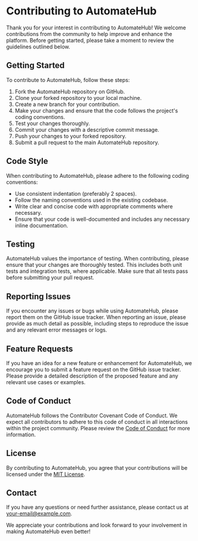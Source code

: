 # Contributing to AutomateHub

Thank you for your interest in contributing to AutomateHub! We welcome contributions from the community to help improve and enhance the platform. Before getting started, please take a moment to review the guidelines outlined below.

## Getting Started

To contribute to AutomateHub, follow these steps:

1. Fork the AutomateHub repository on GitHub.
2. Clone your forked repository to your local machine.
3. Create a new branch for your contribution.
4. Make your changes and ensure that the code follows the project's coding conventions.
5. Test your changes thoroughly.
6. Commit your changes with a descriptive commit message.
7. Push your changes to your forked repository.
8. Submit a pull request to the main AutomateHub repository.

## Code Style

When contributing to AutomateHub, please adhere to the following coding conventions:

- Use consistent indentation (preferably 2 spaces).
- Follow the naming conventions used in the existing codebase.
- Write clear and concise code with appropriate comments where necessary.
- Ensure that your code is well-documented and includes any necessary inline documentation.

## Testing

AutomateHub values the importance of testing. When contributing, please ensure that your changes are thoroughly tested. This includes both unit tests and integration tests, where applicable. Make sure that all tests pass before submitting your pull request.

## Reporting Issues

If you encounter any issues or bugs while using AutomateHub, please report them on the GitHub issue tracker. When reporting an issue, please provide as much detail as possible, including steps to reproduce the issue and any relevant error messages or logs.

## Feature Requests

If you have an idea for a new feature or enhancement for AutomateHub, we encourage you to submit a feature request on the GitHub issue tracker. Please provide a detailed description of the proposed feature and any relevant use cases or examples.

## Code of Conduct

AutomateHub follows the Contributor Covenant Code of Conduct. We expect all contributors to adhere to this code of conduct in all interactions within the project community. Please review the [Code of Conduct](CODE_OF_CONDUCT.md) for more information.

## License

By contributing to AutomateHub, you agree that your contributions will be licensed under the [MIT License](LICENSE).

## Contact

If you have any questions or need further assistance, please contact us at your-email@example.com.

We appreciate your contributions and look forward to your involvement in making AutomateHub even better!

